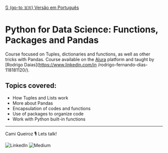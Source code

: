 [🔃 (go-to :brazil:) Versão em Português](https://github.com/camimq/basic_pandas_functions_packages/blob/main/README.md)

# Python for Data Science: Functions, Packages and Pandas


Course focused on Tuples, dictionaries and functions, as well as other tricks with Pandas. Course available on the [Alura](https://cursos.alura.com.br/course/python-funcoes-pacotes-pandas) platform and taught by [Rodrigo Daias](https://www.linkedin.com/in /rodrigo-fernando-dias-118181120/).

## Topics covered:

- How Tuples and Lists work
- More about Pandas
- Encapsulation of codes and functions
- Use of packages to organize code
- Work with Python built-in functions

---

Cami Queiroz 🎙 Lets talk!

![LinkedIn](https://img.shields.io/badge/linkedin-%230077B5.svg?style=for-the-badge&logo=linkedin&logoColor=white&link=https://www.linkedin.com/in/camilaqueiroz)  ![Medium](https://img.shields.io/badge/Medium-12100E?style=for-the-badge&logo=medium&logoColor=white&https://medium.com/@camimq/)